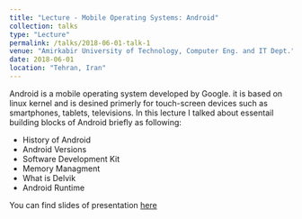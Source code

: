 ```yaml
---
title: "Lecture - Mobile Operating Systems: Android"
collection: talks
type: "Lecture"
permalink: /talks/2018-06-01-talk-1
venue: "Amirkabir University of Technology, Computer Eng. and IT Dept."
date: 2018-06-01
location: "Tehran, Iran"
---
```


Android is a mobile operating system developed by Google. it is based on linux kernel and is desined primerly for touch-screen devices such as smartphones, tablets, televisions.
In this lecture I talked about essentail building blocks of Android briefly as following:
 * History of Android
 * Android Versions
 * Software Development Kit
 * Memory Managment
 * What is Delvik
 * Android Runtime

You can find slides of presentation [here](https://www.dropbox.com/s/9jj225ey2uomve6/OS-Lab.ppsx?dl=0)


